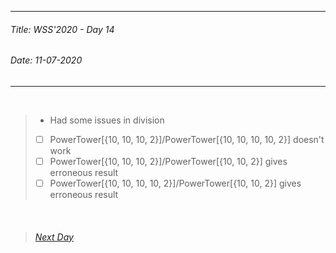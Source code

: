 ----------
###### Title: WSS'2020 - Day 14
###### Date: 11-07-2020
----------
&nbsp;



> - Had some issues in division
> - [ ] PowerTower[{10, 10, 10, 2}]/PowerTower[{10, 10, 10, 10, 2}] doesn't work
> - [ ] PowerTower[{10, 10, 10, 2}]/PowerTower[{10, 10, 2}] gives erroneous result 
> - [ ] PowerTower[{10, 10, 10, 10, 2}]/PowerTower[{10, 10, 2}] gives erroneous result



&nbsp;
> ###### [Next Day](Day13.md)

